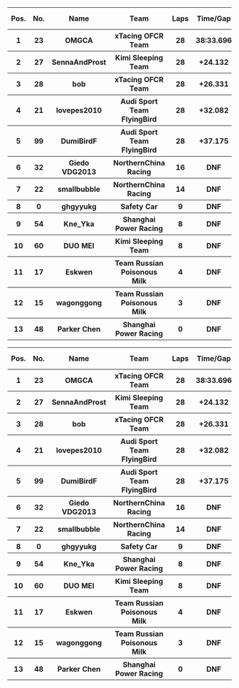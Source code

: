 <table style="width:100%">
	<tr>
		<th>Pos.</th>
		<th>No.</th>
		<th>Name</th>
		<th>Team</th>
		<th>Laps</th>
		<th>Time/Gap</th>
		<th>Personal Best</th>
		<th>Position Diff</th>
	</tr>
	<tr>
		<th>1</th>
		<th>23</th>
		<th>OMGCA</th>
		<th>xTacing OFCR Team</th>
		<th>28</th>
		<th>38:33.696</th>
		<th>1:10.980</th>
		<th>+2</th>
	</tr>
	<tr>
		<th>2</th>
		<th>27</th>
		<th>SennaAndProst</th>
		<th>Kimi Sleeping Team</th>
		<th>28</th>
		<th>+24.132</th>
		<th>1:10.866</th>
		<th>+3</th>
	</tr>
	<tr>
		<th>3</th>
		<th>28</th>
		<th>bob</th>
		<th>xTacing OFCR Team</th>
		<th>28</th>
		<th>+26.331</th>
		<th>1:13.386</th>
		<th>+7</th>
	</tr>
	<tr>
		<th>4</th>
		<th>21</th>
		<th>lovepes2010</th>
		<th>Audi Sport Team FlyingBird</th>
		<th>28</th>
		<th>+32.082</th>
		<th>1:09.844</th>
		<th>-3</th>
	</tr>
	<tr>
		<th>5</th>
		<th>99</th>
		<th>DumiBirdF</th>
		<th>Audi Sport Team FlyingBird</th>
		<th>28</th>
		<th>+37.175</th>
		<th>1:10.975</th>
		<th>+1</th>
	</tr>
	<tr>
		<th>6</th>
		<th>32</th>
		<th>Giedo VDG2013</th>
		<th>NorthernChina Racing</th>
		<th>16</th>
		<th>DNF</th>
		<th>1:12.814</th>
		<th>+3</th>
	</tr>
	<tr>
		<th>7</th>
		<th>22</th>
		<th>smallbubble</th>
		<th>NorthernChina Racing</th>
		<th>14</th>
		<th>DNF</th>
		<th>1:11.818</th>
		<th>-3</th>
	</tr>
	<tr>
		<th>8</th>
		<th>0</th>
		<th>ghgyyukg</th>
		<th>Safety Car</th>
		<th>9</th>
		<th>DNF</th>
		<th>1:39.236</th>
		<th>+5</th>
	</tr>
	<tr>
		<th>9</th>
		<th>54</th>
		<th>Kne_Yka</th>
		<th>Shanghai Power Racing</th>
		<th>8</th>
		<th>DNF</th>
		<th>1:13.077</th>
		<th>+2</th>
	</tr>
	<tr>
		<th>10</th>
		<th>60</th>
		<th>DUO MEI</th>
		<th>Kimi Sleeping Team</th>
		<th>8</th>
		<th>DNF</th>
		<th>1:11.654</th>
		<th>+2</th>
	</tr>
	<tr>
		<th>11</th>
		<th>17</th>
		<th>Eskwen</th>
		<th>Team Russian Poisonous Milk</th>
		<th>4</th>
		<th>DNF</th>
		<th>1:31.547</th>
		<th>-3</th>
	</tr>
	<tr>
		<th>12</th>
		<th>15</th>
		<th>wagonggong</th>
		<th>Team Russian Poisonous Milk</th>
		<th>3</th>
		<th>DNF</th>
		<th>1:27.323</th>
		<th>-10</th>
	</tr>
	<tr>
		<th>13</th>
		<th>48</th>
		<th>Parker Chen</th>
		<th>Shanghai Power Racing</th>
		<th>0</th>
		<th>DNF</th>
		<th>N/A</th>
		<th>-6</th>
	</tr>
</table><table style="width:100%">
	<tr>
		<th>Pos.</th>
		<th>No.</th>
		<th>Name</th>
		<th>Team</th>
		<th>Laps</th>
		<th>Time/Gap</th>
		<th>Personal Best</th>
		<th>Position Diff</th>
	</tr>
	<tr>
		<th>1</th>
		<th>23</th>
		<th>OMGCA</th>
		<th>xTacing OFCR Team</th>
		<th>28</th>
		<th>38:33.696</th>
		<th>1:10.980</th>
		<th>+2</th>
	</tr>
	<tr>
		<th>2</th>
		<th>27</th>
		<th>SennaAndProst</th>
		<th>Kimi Sleeping Team</th>
		<th>28</th>
		<th>+24.132</th>
		<th>1:10.866</th>
		<th>+3</th>
	</tr>
	<tr>
		<th>3</th>
		<th>28</th>
		<th>bob</th>
		<th>xTacing OFCR Team</th>
		<th>28</th>
		<th>+26.331</th>
		<th>1:13.386</th>
		<th>+7</th>
	</tr>
	<tr>
		<th>4</th>
		<th>21</th>
		<th>lovepes2010</th>
		<th>Audi Sport Team FlyingBird</th>
		<th>28</th>
		<th>+32.082</th>
		<th>1:09.844</th>
		<th>-3</th>
	</tr>
	<tr>
		<th>5</th>
		<th>99</th>
		<th>DumiBirdF</th>
		<th>Audi Sport Team FlyingBird</th>
		<th>28</th>
		<th>+37.175</th>
		<th>1:10.975</th>
		<th>+1</th>
	</tr>
	<tr>
		<th>6</th>
		<th>32</th>
		<th>Giedo VDG2013</th>
		<th>NorthernChina Racing</th>
		<th>16</th>
		<th>DNF</th>
		<th>1:12.814</th>
		<th>+3</th>
	</tr>
	<tr>
		<th>7</th>
		<th>22</th>
		<th>smallbubble</th>
		<th>NorthernChina Racing</th>
		<th>14</th>
		<th>DNF</th>
		<th>1:11.818</th>
		<th>-3</th>
	</tr>
	<tr>
		<th>8</th>
		<th>0</th>
		<th>ghgyyukg</th>
		<th>Safety Car</th>
		<th>9</th>
		<th>DNF</th>
		<th>1:39.236</th>
		<th>+5</th>
	</tr>
	<tr>
		<th>9</th>
		<th>54</th>
		<th>Kne_Yka</th>
		<th>Shanghai Power Racing</th>
		<th>8</th>
		<th>DNF</th>
		<th>1:13.077</th>
		<th>+2</th>
	</tr>
	<tr>
		<th>10</th>
		<th>60</th>
		<th>DUO MEI</th>
		<th>Kimi Sleeping Team</th>
		<th>8</th>
		<th>DNF</th>
		<th>1:11.654</th>
		<th>+2</th>
	</tr>
	<tr>
		<th>11</th>
		<th>17</th>
		<th>Eskwen</th>
		<th>Team Russian Poisonous Milk</th>
		<th>4</th>
		<th>DNF</th>
		<th>1:31.547</th>
		<th>-3</th>
	</tr>
	<tr>
		<th>12</th>
		<th>15</th>
		<th>wagonggong</th>
		<th>Team Russian Poisonous Milk</th>
		<th>3</th>
		<th>DNF</th>
		<th>1:27.323</th>
		<th>-10</th>
	</tr>
	<tr>
		<th>13</th>
		<th>48</th>
		<th>Parker Chen</th>
		<th>Shanghai Power Racing</th>
		<th>0</th>
		<th>DNF</th>
		<th>N/A</th>
		<th>-6</th>
	</tr>
</table>